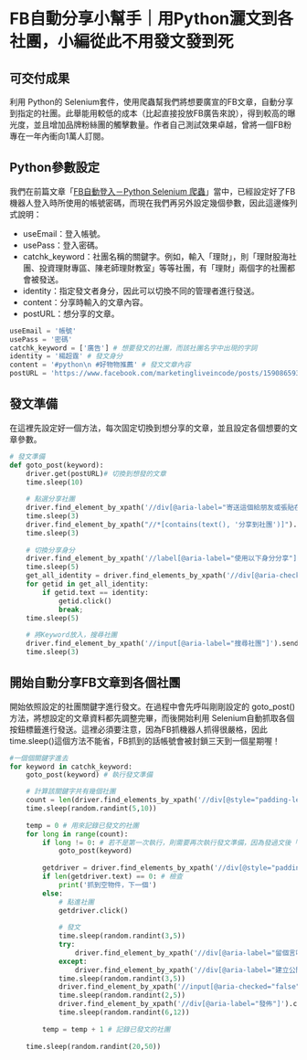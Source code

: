 # FB自動分享小幫手｜用Python灑文到各社團，小編從此不用發文發到死
## 可交付成果
利用 Python的 Selenium套件，使用爬蟲幫我們將想要廣宣的FB文章，自動分享到指定的社團。此舉能用較低的成本（比起直接投放FB廣告來說），得到較高的曝光度，並且增加品牌粉絲團的觸擊數量。作者自己測試效果卓越，曾將一個FB粉專在一年內衝向1萬人訂閱。
## Python參數設定
我們在前篇文章「[FB自動登入－Python Selenium 爬蟲](/class?c=3&a=108)」當中，已經設定好了FB機器人登入時所使用的帳號密碼，而現在我們再另外設定幾個參數，因此這邊條列式說明：
* useEmail：登入帳號。
* usePass：登入密碼。
* catchk_keyword：社團名稱的關鍵字。例如，輸入「理財」，則「理財股海社團、投資理財專區、陳老師理財教室」等等社團，有「理財」兩個字的社團都會被發送。
* identity：指定發文者身分，因此可以切換不同的管理者進行發送。
* content：分享時輸入的文章內容。
* postURL：想分享的文章。

```python
useEmail = '帳號'
usePass = '密碼'
catchk_keyword = ['廣告'] # 想要發文的社團，而該社團名字中出現的字詞
identity = '楊超霆' # 發文身分
content = '#python\n #好物物推薦' # 發文文章內容
postURL = 'https://www.facebook.com/marketingliveincode/posts/1590865937778957' #所分享的文章
```

## 發文準備
在這裡先設定好一個方法，每次固定切換到想分享的文章，並且設定各個想要的文章參數。

```python
# 發文準備
def goto_post(keyword):
    driver.get(postURL)# 切換到想發的文章
    time.sleep(10)
    
    # 點選分享社團
    driver.find_element_by_xpath('//div[@aria-label="寄送這個給朋友或張貼在你的動態時報中。"]').click()
    time.sleep(3)
    driver.find_element_by_xpath("//*[contains(text(), '分享到社團')]").click()
    time.sleep(3)
    
    # 切換分享身分
    driver.find_element_by_xpath('//label[@aria-label="使用以下身分分享"]').send_keys('\ue015')
    time.sleep(5)
    get_all_identity = driver.find_elements_by_xpath('//div[@aria-checked="false"]')
    for getid in get_all_identity:
        if getid.text == identity:
            getid.click()
            break;
    time.sleep(5)
    
    # 將Keyword放入，搜尋社團
    driver.find_element_by_xpath('//input[@aria-label="搜尋社團"]').send_keys(keyword)
    time.sleep(3)
```
## 開始自動分享FB文章到各個社團
開始依照設定的社團關鍵字進行發文。在過程中會先呼叫剛剛設定的 goto_post()方法，將想設定的文章資料都先調整完畢，而後開始利用 Selenium自動抓取各個按鈕標籤進行發送。這裡必須要注意，因為FB抓機器人抓得很嚴格，因此 time.sleep()這個方法不能省，FB抓到的話帳號會被封鎖三天到一個星期喔！

```python
#一個個關鍵字進去
for keyword in catchk_keyword:
    goto_post(keyword) # 執行發文準備

    # 計算該關鍵字共有幾個社團
    count = len(driver.find_elements_by_xpath('//div[@style="padding-left: 8px; padding-right: 8px;"]/div[@role="button"]'))
    time.sleep(random.randint(5,10))
    
    temp = 0 # 用來記錄已發文的社團
    for long in range(count):
        if long != 0: # 若不是第一次執行，則需要再次執行發文準備，因為發過文後「分享」按鈕會消失
            goto_post(keyword) 
            
        getdriver = driver.find_elements_by_xpath('//div[@style="padding-left: 8px; padding-right: 8px;"]/div[@role="button"]')[temp]
        if len(getdriver.text) == 0: # 檢查
            print('抓到空物件，下一個')
        else:
            # 點進社團
            getdriver.click()
            
            # 發文
            time.sleep(random.randint(3,5))
            try:
                driver.find_element_by_xpath('//div[@aria-label="留個言吧......"]').send_keys(content)
            except:
                driver.find_element_by_xpath('//div[@aria-label="建立公開貼文……"]').send_keys(content)
            time.sleep(random.randint(3,5))
            driver.find_element_by_xpath('//input[@aria-checked="false"]').click()
            time.sleep(random.randint(2,5))
            driver.find_element_by_xpath('//div[@aria-label="發佈"]').click()
            time.sleep(random.randint(6,12))
        
        temp = temp + 1 # 記錄已發文的社團
        
    time.sleep(random.randint(20,50))
```

